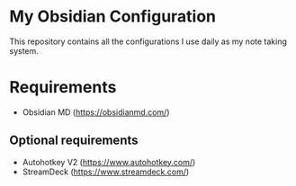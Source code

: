 # My Obsidian Configuration

This repository contains all the configurations I use daily as my note taking system.

# Requirements

- Obsidian MD (https://obsidianmd.com/)

## Optional requirements

- Autohotkey V2 (https://www.autohotkey.com/)
- StreamDeck (https://www.streamdeck.com/)
